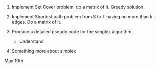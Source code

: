 1. Implement Set Cover problem, do a matrix of it. Greedy solution. 

2. Implement Shortest path problem from S to T having no more than k edges. Do a matrix of it.

3. Produce a detailed pseudo code for the simplex algorithm.
    - Understand 

4. Something more about simplex

May 10th 